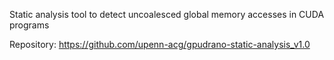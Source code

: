 Static analysis tool to detect uncoalesced global memory accesses in CUDA programs

Repository: https://github.com/upenn-acg/gpudrano-static-analysis_v1.0
